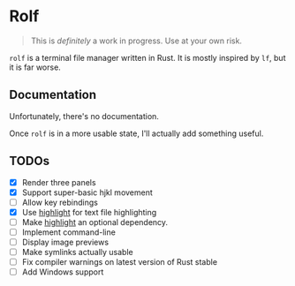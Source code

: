 # Rolf

> This is _definitely_ a work in progress. Use at your own risk.

`rolf` is a terminal file manager written in Rust. It is mostly inspired by
`lf`, but it is far worse.

## Documentation
Unfortunately, there's no documentation.

Once `rolf` is in a more usable state, I'll actually add something useful.

## TODOs
- [x] Render three panels
- [x] Support super-basic hjkl movement
- [ ] Allow key rebindings
- [x] Use [highlight](http://www.andre-simon.de/doku/highlight/highlight.php)
      for text file highlighting
- [ ] Make [highlight](http://www.andre-simon.de/doku/highlight/highlight.php)
      an optional dependency.
- [ ] Implement command-line
- [ ] Display image previews
- [ ] Make symlinks actually usable
- [ ] Fix compiler warnings on latest version of Rust stable
- [ ] Add Windows support
